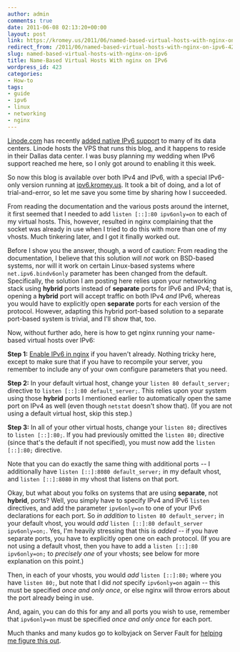 ```yaml
---
author: admin
comments: true
date: 2011-06-08 02:13:20+00:00
layout: post
link: https://kromey.us/2011/06/named-based-virtual-hosts-with-nginx-on-ipv6-423.html
redirect_from: /2011/06/named-based-virtual-hosts-with-nginx-on-ipv6-423.html
slug: named-based-virtual-hosts-with-nginx-on-ipv6
title: Name-Based Virtual Hosts With nginx on IPv6
wordpress_id: 423
categories:
- How-to
tags:
- guide
- ipv6
- linux
- networking
- nginx
---
```


[Linode.com](http://www.linode.com/?r=87f29c23fd8ce18fdc75ad888998a679311edfca) has recently [added native IPv6 support](http://blog.linode.com/2011/05/03/linode-launches-native-ipv6-support/) to many of its data centers. Linode hosts the VPS that runs this blog, and it happens to reside in their Dallas data center. I was busy planning my wedding when IPv6 support reached me here, so I only got around to enabling it this week.

So now this blog is available over both IPv4 and IPv6, with a special IPv6-only version running at [ipv6.kromey.us](http://ipv6.kromey.us/). It took a bit of doing, and a lot of trial-and-error, so let me save you some time by sharing how I succeeded.

From reading the documentation and the various posts around the internet, it first seemed that I needed to add `listen [::]:80 ipv6only=on` to each of my virtual hosts. This, however, resulted in nginx complaining that the socket was already in use when I tried to do this with more than one of my vhosts. Much tinkering later, and I got it finally worked out.

Before I show you the answer, though, a word of caution: From reading the documentation, I believe that this solution will _not_ work on BSD-based systems, nor will it work on certain Linux-based systems where `net.ipv6.bindv6only` parameter has been changed from the default. Specifically, the solution I am posting here relies upon your networking stack using **hybrid** ports instead of **separate** ports for IPv6 and IPv4; that is, opening a **hybrid** port will accept traffic on both IPv4 _and_ IPv6, whereas you would have to explicitly open **separate** ports for each version of the protocol. However, adapting this hybrid port-based solution to a separate port-based system is trivial, and I'll show that, too.

Now, without further ado, here is how to get nginx running your name-based virtual hosts over IPv6:

**Step 1:** [Enable IPv6 in nginx](http://kovyrin.net/2010/01/16/enabling-ipv6-support-in-nginx/) if you haven't already. Nothing tricky here, except to make sure that if you have to recompile your server, you remember to include any of your own configure parameters that you need.

**Step 2:** In your default virtual host, change your `listen 80 default_server;` directive to `listen [::]:80 default_server;`. This relies upon your system using those **hybrid** ports I mentioned earlier to automatically open the same port on IPv4 as well (even though `netstat` doesn't show that). (If you are not using a default virtual host, skip this step.)

**Step 3:** In all of your other virtual hosts, change your `listen 80;` directives to `listen [::]:80;`. If you had previously omitted the `listen 80;` directive (since that's the default if not specified), you must now add the `listen [::]:80;` directive.

Note that you can do exactly the same thing with additional ports -- I additionally have `listen [::]:8080 default_server;` in my default vhost, and `listen [::]:8080` in my vhost that listens on that port.

Okay, but what about you folks on systems that are using **separate**, not **hybrid**, ports? Well, you simply have to specify IPv4 and IPv6 `listen` directives, and add the parameter `ipv6only=on` to one of your IPv6 declarations for each port. So _in addition_ to `listen 80 default_server;` in your default vhost, you would _add_ `listen [::]:80 default_server ipv6only=on;`. Yes, I'm heavily stressing that this is _added_ -- if you have separate ports, you have to explicitly open one on each protocol. (If you are not using a default vhost, then you have to add a `listen [::]:80 ipv6only=on;` to _precisely one_ of your vhosts; see below for more explanation on this point.)

Then, in each of your vhosts, you would _add_ `listen [::]:80;` where you have `listen 80;`, but note that I did _not_ specify `ipv6only=on` again -- this must be specified _once and only once_, or else nginx will throw errors about the port already being in use.

And, again, you can do this for any and all ports you wish to use, remember that `ipv6only=on` must be specified _once and only once_ for each port.

Much thanks and many kudos go to kolbyjack on Server Fault for [helping me figure this out](http://serverfault.com/q/277653/76504).
